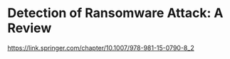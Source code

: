 # Detection of Ransomware Attack: A Review
https://link.springer.com/chapter/10.1007/978-981-15-0790-8_2

